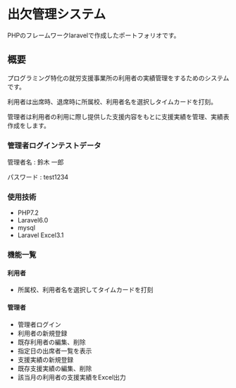 # 出欠管理システム
PHPのフレームワークlaravelで作成したポートフォリオです。

## 概要
プログラミング特化の就労支援事業所の利用者の実績管理をするためのシステムです。

利用者は出席時、退席時に所属校、利用者名を選択しタイムカードを打刻。

管理者は利用者の利用に際し提供した支援内容をもとに支援実績を管理、実績表作成をします。

### 管理者ログインテストデータ
管理者名 : 鈴木 一郎

パスワード : test1234

### 使用技術
* PHP7.2
* Laravel6.0
* mysql
* Laravel Excel3.1

### 機能一覧
#### 利用者
* 所属校、利用者名を選択してタイムカードを打刻
#### 管理者
* 管理者ログイン
* 利用者の新規登録
* 既存利用者の編集、削除
* 指定日の出席者一覧を表示
* 支援実績の新規登録
* 既存支援実績の編集、削除
* 該当月の利用者の支援実績をExcel出力
